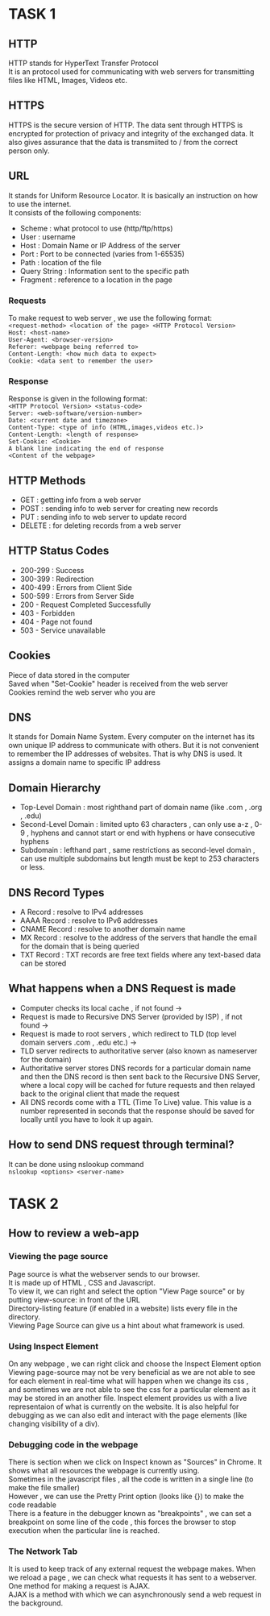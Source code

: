 # TASK 1
## HTTP 
HTTP stands for HyperText Transfer Protocol  
It is an protocol used for communicating with web servers for transmitting files like HTML, Images, Videos etc.
## HTTPS
HTTPS is the secure version of HTTP. The data sent through HTTPS is encrypted for protection of privacy and integrity of the exchanged data.
It also gives assurance that the data is transmiited to / from the correct person only.
## URL
It stands for Uniform Resource Locator. It is basically an instruction on how to use the internet.  
It consists of the following components:
- Scheme : what protocol to use (http/ftp/https)
- User : username 
- Host : Domain Name or IP Address of the server
- Port : Port to be connected (varies from 1-65535)
- Path : location of the file 
- Query String : Information sent to the specific path
- Fragment : reference to a location in the page  
### Requests
To make request to web server , we use the following format:  
`<request-method> <location of the page> <HTTP Protocol Version>`  
`Host: <host-name>`    
`User-Agent: <browser-version>`    
`Referer: <webpage being referred to>`   
`Content-Length: <how much data to expect>`  
`Cookie: <data sent to remember the user>`  
### Response
Response is given in the following format:  
`<HTTP Protocol Version> <status-code>`  
`Server: <web-software/version-number>`  
`Date: <current date and timezone>`  
`Content-Type: <type of info (HTML,images,videos etc.)>`  
`Content-Length: <length of response>`  
`Set-Cookie: <Cookie>`  
`A blank line indicating the end of response`   
`<Content of the webpage>`  
## HTTP Methods
- GET : getting info from a web server
- POST : sending info to web server for creating new records
- PUT : sending info to web server to update record
- DELETE : for deleting records from a web server
## HTTP Status Codes
- 200-299 : Success
- 300-399 : Redirection
- 400-499 : Errors from Client Side
- 500-599 : Errors from Server Side
- 200 - Request Completed Successfully  
- 403 - Forbidden  
- 404 - Page not found  
- 503 - Service unavailable  
## Cookies
Piece of data stored in the computer  
Saved when "Set-Cookie" header is received from the web server  
Cookies remind the web server who you are  
## DNS
It stands for Domain Name System. Every computer on the internet has its own unique IP address to communicate with others. But it is not convenient to remember the IP addresses of websites. That is why DNS is used. It assigns a domain name to specific IP address  
## Domain Hierarchy
- Top-Level Domain : most righthand part of domain name (like .com , .org , .edu)
- Second-Level Domain : limited upto 63 characters , can only use a-z , 0-9 , hyphens and cannot start or end with hyphens or have consecutive hyphens
- Subdomain : lefthand part , same restrictions as second-level domain , can use multiple subdomains but length must be kept to 253 characters or less.
## DNS Record Types
- A Record : resolve to IPv4 addresses
- AAAA Record : resolve to IPv6 addresses
- CNAME Record : resolve to another domain name
- MX Record : resolve to the address of the servers that handle the email for the domain that is being queried
- TXT Record : TXT records are free text fields where any text-based data can be stored
## What happens when a DNS Request is made
- Computer checks its local cache , if not found ->
- Request is made to Recursive DNS Server (provided by ISP) , if not found ->
- Request is made to root servers , which redirect to TLD (top level domain servers .com , .edu etc.)  ->
- TLD server redirects to authoritative server (also known as nameserver for the domain)
- Authoritative server stores DNS records for a particular domain name and then the DNS record is then sent back to the Recursive DNS Server, where a local copy will be cached for future requests and then relayed back to the original client that made the request
-  All DNS records come with a TTL (Time To Live) value. This value is a number represented in seconds that the response should be saved for locally until you have to look it up again. 
## How to send DNS request through terminal?
It can be done using nslookup command  
`nslookup <options> <server-name>`  

# TASK 2
## How to review a web-app
### Viewing the page source
Page source is what the webserver sends to our browser.  
It is made up of HTML , CSS and Javascript.  
To view it, we can right and select the option "View Page source" or by putting view-source: in front of the URL  
Directory-listing feature (if enabled in a website) lists every file in the directory.  
Viewing Page Source can give us a hint about what framework is used.  
### Using Inspect Element
On any webpage , we can right click and choose the Inspect Element option  
Viewing page-source may not be very beneficial as we are not able to see for each element in real-time what will happen when we change its css , and sometimes we are not able to see the css for a particular element as it may be stored in an another file. Inspect element provides us with a live representaion of what is currently on the website. It is also helpful for debugging as we can also edit and interact with the page elements (like changing visibility of a div).  
### Debugging code in the webpage
There is section when we click on Inspect known as "Sources" in Chrome. It shows what all resources the webpage is currently using.  
Sometimes in the javascript files , all the code is written in a single line (to make the file smaller)  
However , we can use the Pretty Print option (looks like {}) to make the code readable  
There is a feature in the debugger known as "breakpoints" , we can set a breakpoint on some line of the code , this forces the browser to stop execution when the particular line is reached.  
### The Network Tab
It is used to keep track of any external request the webpage makes. When we reload a page , we can check what requests it has sent to a webserver. One method for making a request is AJAX.  
AJAX is a method with which we can asynchronously send a web request in the background.  
















